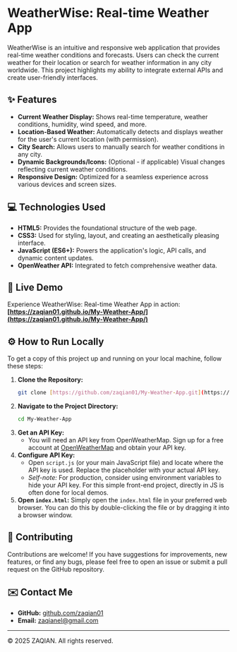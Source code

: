 # WeatherWise: Real-time Weather App

WeatherWise is an intuitive and responsive web application that provides real-time weather conditions and forecasts. Users can check the current weather for their location or search for weather information in any city worldwide. This project highlights my ability to integrate external APIs and create user-friendly interfaces.

## ✨ Features

* **Current Weather Display:** Shows real-time temperature, weather conditions, humidity, wind speed, and more.
* **Location-Based Weather:** Automatically detects and displays weather for the user's current location (with permission).
* **City Search:** Allows users to manually search for weather conditions in any city.
* **Dynamic Backgrounds/Icons:** (Optional - if applicable) Visual changes reflecting current weather conditions.
* **Responsive Design:** Optimized for a seamless experience across various devices and screen sizes.

## 💻 Technologies Used

* **HTML5:** Provides the foundational structure of the web page.
* **CSS3:** Used for styling, layout, and creating an aesthetically pleasing interface.
* **JavaScript (ES6+):** Powers the application's logic, API calls, and dynamic content updates.
* **OpenWeather API:** Integrated to fetch comprehensive weather data.

## 🚀 Live Demo

Experience WeatherWise: Real-time Weather App in action:
**[https://zaqian01.github.io/My-Weather-App/](https://zaqian01.github.io/My-Weather-App/)**

## ⚙️ How to Run Locally

To get a copy of this project up and running on your local machine, follow these steps:

1.  **Clone the Repository:**
    ```bash
    git clone [https://github.com/zaqian01/My-Weather-App.git](https://github.com/zaqian01/My-Weather-App.git)
    ```
2.  **Navigate to the Project Directory:**
    ```bash
    cd My-Weather-App
    ```
3.  **Get an API Key:**
    * You will need an API key from OpenWeatherMap. Sign up for a free account at [OpenWeatherMap](https://openweathermap.org/api) and obtain your API key.
4.  **Configure API Key:**
    * Open `script.js` (or your main JavaScript file) and locate where the API key is used. Replace the placeholder with your actual API key.
    * *Self-note:* For production, consider using environment variables to hide your API key. For this simple front-end project, directly in JS is often done for local demos.
5.  **Open `index.html`:**
    Simply open the `index.html` file in your preferred web browser. You can do this by double-clicking the file or by dragging it into a browser window.

## 🤝 Contributing

Contributions are welcome! If you have suggestions for improvements, new features, or find any bugs, please feel free to open an issue or submit a pull request on the GitHub repository.

## ✉️ Contact Me

* **GitHub:** [github.com/zaqian01](https://github.com/zaqian01)
* **Email:** [zaqianel@gmail.com](mailto:zaqianel@gmail.com)

---

© 2025 ZAQIAN. All rights reserved.
